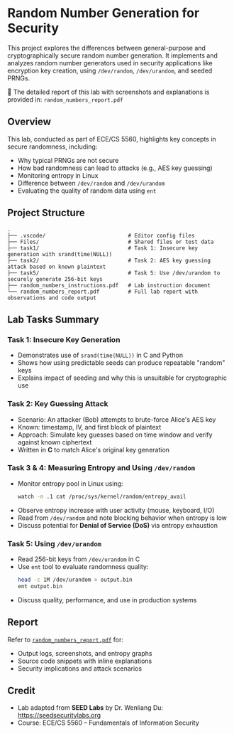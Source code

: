 # Random Number Generation for Security

This project explores the differences between general-purpose and cryptographically secure random number generation. It implements and analyzes random number generators used in security applications like encryption key creation, using `/dev/random`, `/dev/urandom`, and seeded PRNGs.

📄 The detailed report of this lab with screenshots and explanations is provided in: `random_numbers_report.pdf`

## Overview

This lab, conducted as part of ECE/CS 5560, highlights key concepts in secure randomness, including:

- Why typical PRNGs are not secure
- How bad randomness can lead to attacks (e.g., AES key guessing)
- Monitoring entropy in Linux
- Difference between `/dev/random` and `/dev/urandom`
- Evaluating the quality of random data using `ent`

## Project Structure

```
.
├── .vscode/                          # Editor config files
├── Files/                            # Shared files or test data
├── task1/                            # Task 1: Insecure key generation with srand(time(NULL))
├── task2/                            # Task 2: AES key guessing attack based on known plaintext
├── task5/                            # Task 5: Use /dev/urandom to securely generate 256-bit keys
├── random_numbers_instructions.pdf   # Lab instruction document
└── random_numbers_report.pdf         # Full lab report with observations and code output
```

## Lab Tasks Summary

### Task 1: Insecure Key Generation

- Demonstrates use of `srand(time(NULL))` in C and Python
- Shows how using predictable seeds can produce repeatable "random" keys
- Explains impact of seeding and why this is unsuitable for cryptographic use

### Task 2: Key Guessing Attack

- Scenario: An attacker (Bob) attempts to brute-force Alice's AES key
- Known: timestamp, IV, and first block of plaintext
- Approach: Simulate key guesses based on time window and verify against known ciphertext
- Written in **C** to match Alice's original key generation

### Task 3 & 4: Measuring Entropy and Using `/dev/random`

- Monitor entropy pool in Linux using:
  ```bash
  watch -n .1 cat /proc/sys/kernel/random/entropy_avail
  ```
- Observe entropy increase with user activity (mouse, keyboard, I/O)
- Read from `/dev/random` and note blocking behavior when entropy is low
- Discuss potential for **Denial of Service (DoS)** via entropy exhaustion

### Task 5: Using `/dev/urandom`

- Read 256-bit keys from `/dev/urandom` in C
- Use `ent` tool to evaluate randomness quality:
  ```bash
  head -c 1M /dev/urandom > output.bin
  ent output.bin
  ```
- Discuss quality, performance, and use in production systems

## Report

Refer to [`random_numbers_report.pdf`](./random_numbers_report.pdf) for:

- Output logs, screenshots, and entropy graphs
- Source code snippets with inline explanations
- Security implications and attack scenarios

## Credit

- Lab adapted from **SEED Labs** by Dr. Wenliang Du: https://seedsecuritylabs.org
- Course: ECE/CS 5560 – Fundamentals of Information Security
